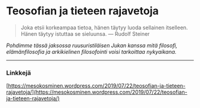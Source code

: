 # Teosofian ja tieteen rajavetoja

> Joka etsii korkeampaa tietoa, hänen täytyy luoda sellainen itselleen. Hänen täytyy istuttaa se sieluunsa. — Rudolf Steiner

_Pohdimme tässä jaksossa ruusuristiläisen Jukan kanssa mitä filosofi, elämänfilosofia ja arkikielinen filosofointi voisi tarkoittaa nykyaikana._

---

### Linkkejä



[https://mesokosminen.wordpress.com/2019/07/22/teosofian-ja-tieteen-rajavetoja/](https://mesokosminen.wordpress.com/2019/07/22/teosofian-ja-tieteen-rajavetoja/)

